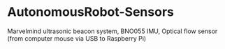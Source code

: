 # AutonomousRobot-Sensors
Marvelmind ultrasonic beacon system, BNO055 IMU, Optical flow sensor (from computer mouse via USB to Raspberry Pi)
